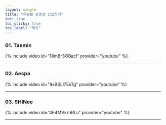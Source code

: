 ```yaml
---
layout: single
title: "유튜브 동영상 삽입하기"
toc: true
toc_sticky: true
toc_label: "목차"
---
```


### 01. Taemin 
{% include video id="18m8r3OBacI" provider="youtube" %}

---

### 02. Aespa
{% include video id="9xBSLI7EsTg" provider="youtube" %}

---

### 03. SHINee
{% include video id="4F4MVkrhRLo" provider="youtube" %}

---
